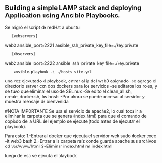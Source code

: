 Building a simple LAMP stack and deploying Application using Ansible Playbooks.
-------------------------------------------

Se migró el script de redHat a ubuntu

       [webservers]
web3 ansible_port=2221 ansible_ssh_private_key_file=./key.private

       [dbservers]
web2 ansible_port=2222 ansible_ssh_private_key_file=./key.private



        ansible-playbook -i ./hosts site.yml

una vez ejecutado el playbook, entrar al ip del web3 asignado
-se agrego el directorio server con dos dockers para los servicios
-se editaron los roles, y se tuvo que eliminar el uso de SELinux
-Se edito el clean_all.sh, create_docker.sh, los hosts
-Por ahora se puede accesar al servidor y muestra mensaje de bienvenida

#NOTA IMPORTANTE
Se usa el servicio de apache2, lo cual toca ir a eliminar la carpeta que se genera (index.html)
para que el comando de copiado de la URL del ejemplo se ejecute (todo antes de ejecutar el playbook).

Para esto:
1.-Entrar al docker que ejecuta el servidor web
       sudo docker exec -it web3 bash
2.-Entrar a la carpeta raíz donde guarda apache sus archivos
       cd var/www/html
3.-Eliminar index.html
       rm index.html

luego de eso se ejecuta el playbook
